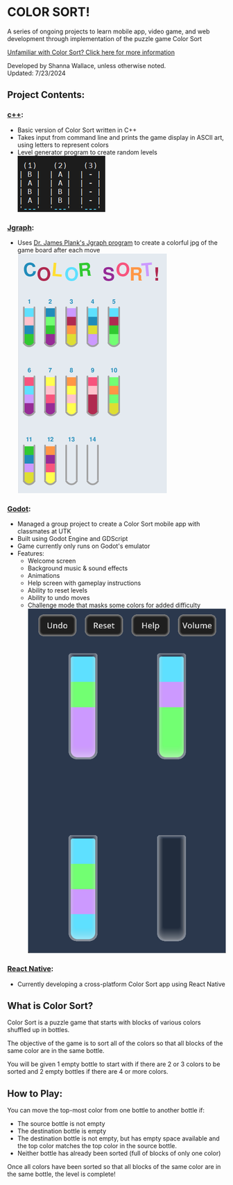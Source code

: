 # COLOR SORT!
A series of ongoing projects to learn mobile app, video game, and web development through implementation of the puzzle game Color Sort<br>

[Unfamiliar with Color Sort? Click here for more information](#what-is-color-sort)<br>

Developed by Shanna Wallace, unless otherwise noted. <br>
Updated: 7/23/2024

## Project Contents:
### [c++](https://github.com/shannaw04/color_sort/tree/main/c%2B%2B): 
* Basic version of Color Sort written in C++ 
* Takes input from command line and prints the game display in ASCII art, using letters to represent colors
* Level generator program to create random levels<br>
![c++](img/initial.png)
### [Jgraph](https://github.com/shannaw04/color_sort_jgraph/tree/fe5ff2453d1089a2ee664c1dc28ccedf509386b4): 
* Uses [Dr. James Plank's Jgraph program](https://web.eecs.utk.edu/~jplank/plank/jgraph/jgraph.html) to create a colorful jpg of the game board after each move<Br>
![jgraph](img/jgraph.jpg)

### [Godot](https://github.com/cs340-24/color_sort/tree/e36a80262ff33a3144d8b7034370c7072463be76): 
* Managed a group project to create a Color Sort mobile app with classmates at UTK 
* Built using Godot Engine and GDScript
* Game currently only runs on Godot's emulator
* Features:
   * Welcome screen
   * Background music & sound effects
   * Animations
   * Help screen with gameplay instructions
   * Ability to reset levels
   * Ability to undo moves
   * Challenge mode that masks some colors for added difficulty <br>
![godot](img/godot.png)

### [React Native]():
* Currently developing a cross-platform Color Sort app using React Native

## What is Color Sort?
Color Sort is a puzzle game that starts with blocks of various colors shuffled up in bottles. <br>

The objective of the game is to sort all of the colors so that all blocks of the same color are in the same bottle.<br>

You will be given 1 empty bottle to start with if there are 2 or 3 colors to be sorted and 2 empty bottles if there are 4 or more colors.

## How to Play:
You can move the top-most color from one bottle to another bottle if: 
* The source bottle is not empty
* The destination bottle is empty 
* The destination bottle is not empty, but has empty space available and the top color matches the top color in the source bottle.
* Neither bottle has already been sorted (full of blocks of only one color) <br>

Once all colors have been sorted so that all blocks of the same color are in the same bottle, the level is complete! 
